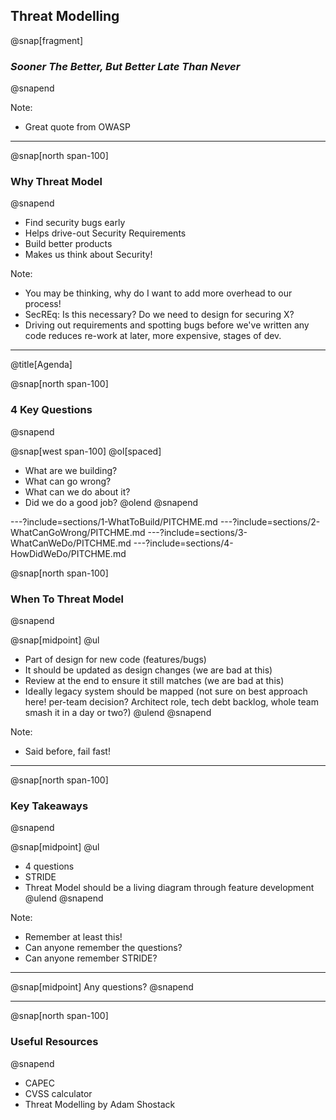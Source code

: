## Threat Modelling
@snap[fragment]
### *Sooner The Better, But Better Late Than Never*
@snapend

Note:
- Great quote from OWASP

---

@snap[north span-100]
### Why Threat Model
@snapend

- Find security bugs early
- Helps drive-out Security Requirements
- Build better products
- Makes us think about Security!

Note:
- You may be thinking, why do I want to add more overhead to our process!
- SecREq: Is this necessary? Do we need to design for securing X?
- Driving out requirements and spotting bugs before we've written any code reduces re-work at later, more expensive, stages of dev.

---
@title[Agenda]

@snap[north span-100]
### 4 Key Questions
@snapend

@snap[west span-100]
@ol[spaced]
- What are we building?
- What can go wrong?
- What can we do about it?
- Did we do a good job?
@olend
@snapend

---?include=sections/1-WhatToBuild/PITCHME.md
---?include=sections/2-WhatCanGoWrong/PITCHME.md
---?include=sections/3-WhatCanWeDo/PITCHME.md
---?include=sections/4-HowDidWeDo/PITCHME.md

@snap[north span-100]
### When To Threat Model
@snapend

@snap[midpoint]
@ul
- Part of design for new code (features/bugs)
- It should be updated as design changes (we are bad at this)
- Review at the end to ensure it still matches (we are bad at this)
- Ideally legacy system should be mapped (not sure on best approach here! per-team decision? Architect role, tech debt backlog, whole team smash it in a day or two?)
@ulend
@snapend

Note:
- Said before, fail fast!

---

@snap[north span-100]
### Key Takeaways
@snapend

@snap[midpoint]
@ul
- 4 questions
- STRIDE
- Threat Model should be a living diagram through feature development
@ulend
@snapend

Note:
- Remember at least this!
- Can anyone remember the questions?
- Can anyone remember STRIDE?

---

@snap[midpoint]
Any questions?
@snapend

---

@snap[north span-100]
### Useful Resources
@snapend

- CAPEC
- CVSS calculator
- Threat Modelling by Adam Shostack